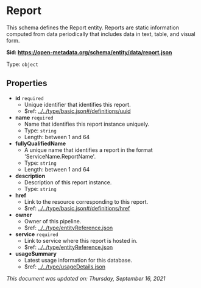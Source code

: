 # Report

This schema defines the Report entity. Reports are static information computed from data periodically that includes data in text, table, and visual form.

**$id: https://open-metadata.org/schema/entity/data/report.json**

Type: `object`

## Properties
 - **id** `required`
	 - Unique identifier that identifies this report.
	 - $ref: [../../type/basic.json#/definitions/uuid](../types/basic.md#uuid)
 - **name** `required`
	 - Name that identifies this report instance uniquely.
	 - Type: `string`
	 - Length: between 1 and 64
 - **fullyQualifiedName**
	 - A unique name that identifies a report in the format 'ServiceName.ReportName'.
	 - Type: `string`
	 - Length: between 1 and 64
 - **description**
	 - Description of this report instance.
	 - Type: `string`
 - **href**
	 - Link to the resource corresponding to this report.
	 - $ref: [../../type/basic.json#/definitions/href](../types/basic.md#href)
 - **owner**
	 - Owner of this pipeline.
	 - $ref: [../../type/entityReference.json](../types/entityreference.md)
 - **service** `required`
	 - Link to service where this report is hosted in.
	 - $ref: [../../type/entityReference.json](../types/entityreference.md)
 - **usageSummary**
	 - Latest usage information for this database.
	 - $ref: [../../type/usageDetails.json](../types/usagedetails.md)

_This document was updated on: Thursday, September 16, 2021_